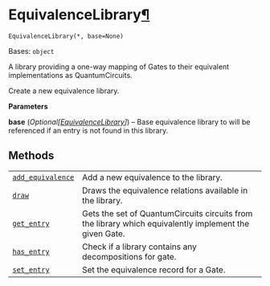 # EquivalenceLibrary[¶](#equivalencelibrary "Permalink to this headline")

<span id="undefined" />

`EquivalenceLibrary(*, base=None)`

Bases: `object`

A library providing a one-way mapping of Gates to their equivalent implementations as QuantumCircuits.

Create a new equivalence library.

**Parameters**

**base** (*Optional\[*[*EquivalenceLibrary*](#qiskit.circuit.EquivalenceLibrary "qiskit.circuit.EquivalenceLibrary")*]*) – Base equivalence library to will be referenced if an entry is not found in this library.

## Methods

|                                                                                                                                                                              |                                                                                                        |
| ---------------------------------------------------------------------------------------------------------------------------------------------------------------------------- | ------------------------------------------------------------------------------------------------------ |
| [`add_equivalence`](qiskit.circuit.EquivalenceLibrary.add_equivalence#qiskit.circuit.EquivalenceLibrary.add_equivalence "qiskit.circuit.EquivalenceLibrary.add_equivalence") | Add a new equivalence to the library.                                                                  |
| [`draw`](qiskit.circuit.EquivalenceLibrary.draw#qiskit.circuit.EquivalenceLibrary.draw "qiskit.circuit.EquivalenceLibrary.draw")                                             | Draws the equivalence relations available in the library.                                              |
| [`get_entry`](qiskit.circuit.EquivalenceLibrary.get_entry#qiskit.circuit.EquivalenceLibrary.get_entry "qiskit.circuit.EquivalenceLibrary.get_entry")                         | Gets the set of QuantumCircuits circuits from the library which equivalently implement the given Gate. |
| [`has_entry`](qiskit.circuit.EquivalenceLibrary.has_entry#qiskit.circuit.EquivalenceLibrary.has_entry "qiskit.circuit.EquivalenceLibrary.has_entry")                         | Check if a library contains any decompositions for gate.                                               |
| [`set_entry`](qiskit.circuit.EquivalenceLibrary.set_entry#qiskit.circuit.EquivalenceLibrary.set_entry "qiskit.circuit.EquivalenceLibrary.set_entry")                         | Set the equivalence record for a Gate.                                                                 |
